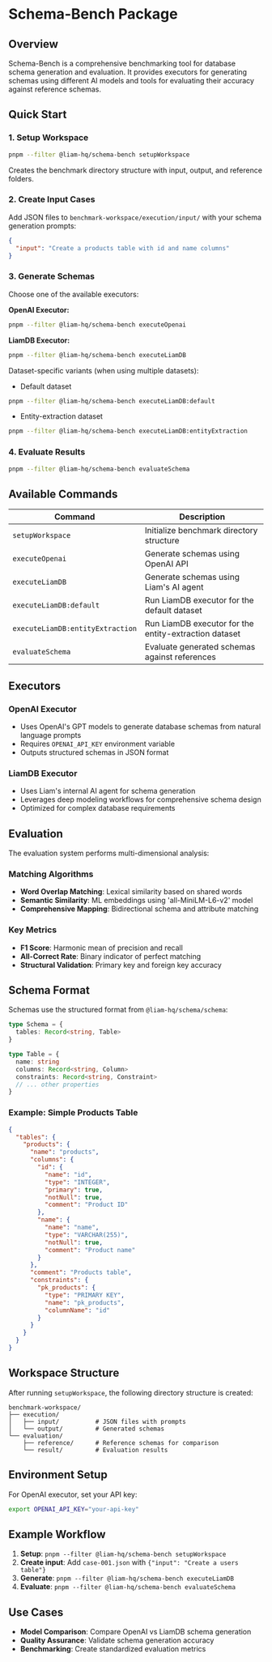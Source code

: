 # Schema-Bench Package

## Overview

Schema-Bench is a comprehensive benchmarking tool for database schema generation and evaluation. It provides executors for generating schemas using different AI models and tools for evaluating their accuracy against reference schemas.

## Quick Start

### 1. Setup Workspace
```bash
pnpm --filter @liam-hq/schema-bench setupWorkspace
```
Creates the benchmark directory structure with input, output, and reference folders.

### 2. Create Input Cases
Add JSON files to `benchmark-workspace/execution/input/` with your schema generation prompts:
```json
{
  "input": "Create a products table with id and name columns"
}
```

### 3. Generate Schemas
Choose one of the available executors:

**OpenAI Executor:**
```bash
pnpm --filter @liam-hq/schema-bench executeOpenai
```

**LiamDB Executor:**
```bash
pnpm --filter @liam-hq/schema-bench executeLiamDB
```

Dataset-specific variants (when using multiple datasets):

- Default dataset
```bash
pnpm --filter @liam-hq/schema-bench executeLiamDB:default
```

- Entity-extraction dataset
```bash
pnpm --filter @liam-hq/schema-bench executeLiamDB:entityExtraction
```

### 4. Evaluate Results
```bash
pnpm --filter @liam-hq/schema-bench evaluateSchema
```

## Available Commands

| Command | Description |
|---------|-------------|
| `setupWorkspace` | Initialize benchmark directory structure |
| `executeOpenai` | Generate schemas using OpenAI API |
| `executeLiamDB` | Generate schemas using Liam's AI agent |
| `executeLiamDB:default` | Run LiamDB executor for the default dataset |
| `executeLiamDB:entityExtraction` | Run LiamDB executor for the entity-extraction dataset |
| `evaluateSchema` | Evaluate generated schemas against references |

## Executors

### OpenAI Executor
- Uses OpenAI's GPT models to generate database schemas from natural language prompts
- Requires `OPENAI_API_KEY` environment variable
- Outputs structured schemas in JSON format

### LiamDB Executor  
- Uses Liam's internal AI agent for schema generation
- Leverages deep modeling workflows for comprehensive schema design
- Optimized for complex database requirements

## Evaluation

The evaluation system performs multi-dimensional analysis:

### Matching Algorithms
- **Word Overlap Matching**: Lexical similarity based on shared words
- **Semantic Similarity**: ML embeddings using 'all-MiniLM-L6-v2' model
- **Comprehensive Mapping**: Bidirectional schema and attribute matching

### Key Metrics
- **F1 Score**: Harmonic mean of precision and recall
- **All-Correct Rate**: Binary indicator of perfect matching
- **Structural Validation**: Primary key and foreign key accuracy

## Schema Format

Schemas use the structured format from `@liam-hq/schema/schema`:

```typescript
type Schema = {
  tables: Record<string, Table>
}

type Table = {
  name: string
  columns: Record<string, Column>
  constraints: Record<string, Constraint>
  // ... other properties
}
```

### Example: Simple Products Table

```json
{
  "tables": {
    "products": {
      "name": "products",
      "columns": {
        "id": {
          "name": "id",
          "type": "INTEGER",
          "primary": true,
          "notNull": true,
          "comment": "Product ID"
        },
        "name": {
          "name": "name", 
          "type": "VARCHAR(255)",
          "notNull": true,
          "comment": "Product name"
        }
      },
      "comment": "Products table",
      "constraints": {
        "pk_products": {
          "type": "PRIMARY KEY",
          "name": "pk_products",
          "columnName": "id"
        }
      }
    }
  }
}
```

## Workspace Structure

After running `setupWorkspace`, the following directory structure is created:

```
benchmark-workspace/
├── execution/
│   ├── input/          # JSON files with prompts
│   └── output/         # Generated schemas
└── evaluation/
    ├── reference/      # Reference schemas for comparison
    └── result/         # Evaluation results
```

## Environment Setup

For OpenAI executor, set your API key:
```bash
export OPENAI_API_KEY="your-api-key"
```

## Example Workflow

1. **Setup**: `pnpm --filter @liam-hq/schema-bench setupWorkspace`
2. **Create input**: Add `case-001.json` with `{"input": "Create a users table"}`
3. **Generate**: `pnpm --filter @liam-hq/schema-bench executeLiamDB`
4. **Evaluate**: `pnpm --filter @liam-hq/schema-bench evaluateSchema`

## Use Cases

- **Model Comparison**: Compare OpenAI vs LiamDB schema generation
- **Quality Assurance**: Validate schema generation accuracy
- **Benchmarking**: Create standardized evaluation metrics
